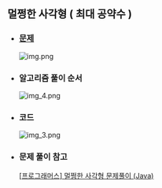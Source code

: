 ## 멀쩡한 사각형 ( 최대 공약수 )

* ### [문제](https://programmers.co.kr/learn/courses/30/lessons/62048)
  ![img.png](멀쩡한%20사각형.png)


* ### 알고리즘 풀이 순서
    ![img_4.png](멀쩡한%20사각형_알고리즘%20풀이%20순서.png)
  

* ### 코드
    ![img_3.png](멀쩡한%20사각형_코드.png)
  

* ### 문제 풀이 참고
    [[프로그래머스] 멀쩡한 사각형 문제풀이 (Java)](https://velog.io/@ajufresh/%ED%94%84%EB%A1%9C%EA%B7%B8%EB%9E%98%EB%A8%B8%EC%8A%A4-%EB%A9%80%EC%A9%A1%ED%95%9C-%EC%82%AC%EA%B0%81%ED%98%95-%EB%AC%B8%EC%A0%9C%ED%92%80%EC%9D%B4-Java)